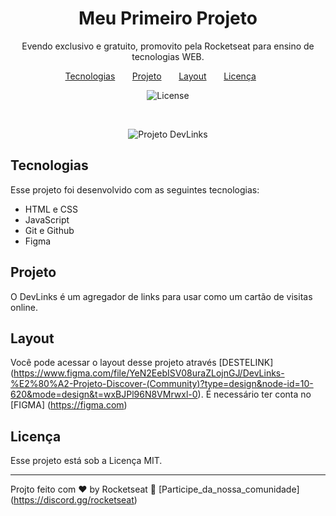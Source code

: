 <h1 align="center">Meu Primeiro Projeto </h1>

<p align="center">
Evendo exclusivo e gratuito, promovito pela Rocketseat para ensino de tecnologias WEB.
</p>

<p align="center">
  <a href="#-tecnolgias"> Tecnologias</a>&nbsp;&nbsp;&nbsp;&nbsp;&nbsp;&nbsp;
  <a href="#-projeto">Projeto</a>&nbsp;&nbsp;&nbsp;&nbsp;&nbsp;&nbsp;
  <a href="#-layout">Layout</a>&nbsp;&nbsp;&nbsp;&nbsp;&nbsp;&nbsp;
  <a href="@memo-licença">Licença</a>&nbsp;&nbsp;&nbsp;&nbsp;&nbsp;&nbsp;
  </p>

  <p align="center">
    <img alt="License" src="https://img.shields.io/static/v1?label=license&message=MIT&color=49AA26&labelColor=000000">
    </p>

<br>

<p align="center">
<img alt="Projeto DevLinks" src=".github/Preview.jpg">
</p>

## Tecnologias

Esse projeto foi desenvolvido com as seguintes tecnologias:

- HTML e CSS
- JavaScript
- Git e Github
- Figma

## Projeto

O DevLinks é um agregador de links para usar como um cartão de visitas online.

## Layout

Você pode acessar o layout desse projeto através [DESTELINK]
(<https://www.figma.com/file/YeN2EebISV08uraZLojnGJ/DevLinks-%E2%80%A2-Projeto-Discover-(Community)?type=design&node-id=10-620&mode=design&t=wxBJPl96N8VMrwxl-0>). É necessário ter conta no [FIGMA]
(<https://figma.com>)

## Licença

Esse projeto está sob a Licença MIT.

---

Projto feito com :heart: by Rocketseat :wave: [Participe_da_nossa_comunidade]
(<https://discord.gg/rocketseat>)
